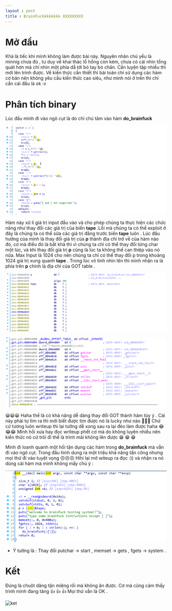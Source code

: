 ```yaml
---
layout : post 
title : BrainFuckkkkkkkk XXXXXXXXX 
--- 
```


# Mở đầu 

Khá là tiếc khi mình không làm được bài này. Nguyên nhân chủ yếu là minnig chưa đủ , tư duy về khai thác lỗ hổng còn kém, chưa có cái nhìn
tổng quát hơn mà chỉ nhìn một phía dẫ tới bó tay bó chân. Cần luyện tập nhiều thì mới lên trình được. Về kiến thức cần thiết thì bài toán 
chỉ sử dụng các hàm cơ bản nên không yêu cầu kiến thức cao siêu, như mình nói ở trên thì chỉ cần cái đầu là ok :v 

# Phân tích binary 

Lúc đầu mình đi vào ngõ cụt là do chỉ chú tâm vào hàm **do_brainfuck**

![hinh1](/Pwnable/pwnable.kr/rookiss/brainfuck/hinh1.PNG) 

Hàm này xử lí giá trị input đầu vào và cho phép chúng ta thực hiện các chức năng như thay đổi các giá trị của biến **tape** .Lỗi mà 
chúng ta có thể exploit ở đây là chúng ta có thể sửa các giá trị đằng trước biến **tape** luôn . Lúc đầu hướng của mình là thay đổi giá trị của **p** thành địa chỉ trở về của hàm nào đó, cơ mà điều đó là bất khả thì vì chúng ta chỉ có thể thay đổi từng char một lúc, và khi thay đổi giá trị **p** cũng là lúc ta không thể can thiệp vào nó nữa. 
Max Input là 1024 cho nên chúng ta chỉ có thể thay đổi p trong khoảng 1024 giá trị xung quanh **tape** .
Trong lúc vô tình nhìn lên thì mình nhận ra là phía trên **p** chính là địa chỉ của GOT table .

![hinh2](/Pwnable/pwnable.kr/rookiss/brainfuck/hinh2.PNG)

![hinh3]( /Pwnable/pwnable.kr/rookiss/brainfuck/hinh3.PNG)

😀😀😀 Haha thế là có khả năng dễ dàng thay đổi GOT thành hàm tùy ý . Cái này phải tự tìm ra thì mới biết được tìm được nó là lucky như nào 😬😬😬 Chứ cứ tương luôn writeup thì lại tưởng dễ xong sau ra lại đéo làm được haha 😂😂😂 Mình hồi xưa hay đọc writeup phết cơ mà do không luyện nhiều nên kiến thức nó cứ trôi đi thế là trình mãi không lên được  😁  😁  😁 

Mình đi loanh quanh một hồi tận dụng các hàm trong **do_brainfuck** mà vẫn đi vào ngõ cụt. Trong đầu hình dung ra một triệu khả năng tấn công nhưng mọi thứ đi vào tuyệt vọng  😣😣😣 Hihi lại mở witeup ra đọc :)) và nhận ra nó dùng cái hàm mà mình không mấy chú ý : 


![hinh4](/Pwnable/pwnable.kr/rookiss/brainfuck/hinh4.PNG)  


- Ý tưởng là : Thay đổi putchar -> start , memset -> gets , fgets -> system . 

# Kết 

Đúng là chuột dâng tận miệng rồi mà không ăn được. Cơ mà cũng cảm thấy trình mình đang tăng 👍 👍 👍  Mọi thứ vẫn là OK . 
   

![ket](https://ichef.bbci.co.uk/news/660/cpsprodpb/17D39/production/_96439579_whatsubject.jpg)
